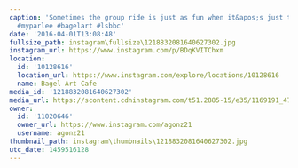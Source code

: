 ```yaml
---
caption: 'Sometimes the group ride is just as fun when it&apos;s just two peeps.  #lovestarfactoryteam
  #myparlee #bagelart #lsbbc'
date: '2016-04-01T13:08:48'
fullsize_path: instagram\fullsize\1218832081640627302.jpg
instagram_url: https://www.instagram.com/p/BDqKVITChxm
location:
  id: '10128616'
  location_url: https://www.instagram.com/explore/locations/10128616
  name: Bagel Art Cafe
media_id: '1218832081640627302'
media_url: https://scontent.cdninstagram.com/t51.2885-15/e35/1169191_472746342931518_256359850_n.jpg?ig_cache_key=MTIxODgzMjA4MTY0MDYyNzMwMg%3D%3D.2
owner:
  id: '11020646'
  owner_url: https://www.instagram.com/agonz21
  username: agonz21
thumbnail_path: instagram\thumbnails\1218832081640627302.jpg
utc_date: 1459516128
---
```

